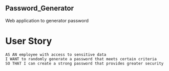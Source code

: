 ## Password_Generator
Web application to generator password


# User Story

```
AS AN employee with access to sensitive data
I WANT to randomly generate a password that meets certain criteria
SO THAT I can create a strong password that provides greater security
